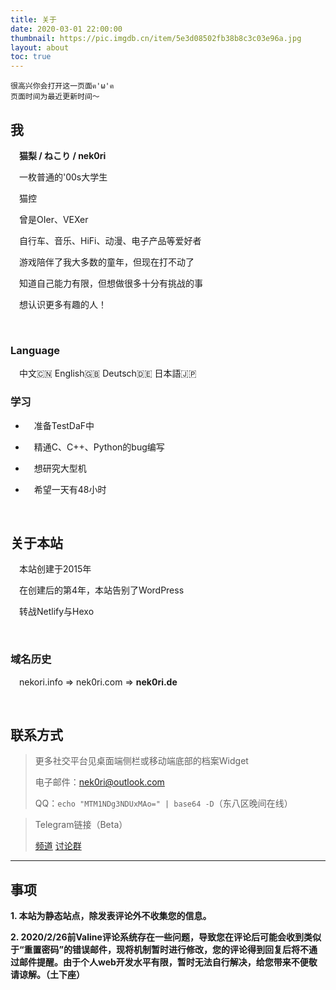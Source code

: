 ```yaml
---
title: 关于
date: 2020-03-01 22:00:00
thumbnail: https://pic.imgdb.cn/item/5e3d08502fb38b8c3c03e96a.jpg
layout: about
toc: true
---
```


	很高兴你会打开这一页面ฅ'ω'ฅ
    页面时间为最近更新时间～

## 我

&emsp;**猫梨 / ねこり / nek0ri**

&emsp;一枚普通的'00s大学生

&emsp;猫控

&emsp;曾是OIer、VEXer

&emsp;自行车、音乐、HiFi、动漫、电子产品等爱好者

&emsp;游戏陪伴了我大多数的童年，但现在打不动了

&emsp;知道自己能力有限，但想做很多十分有挑战的事

&emsp;想认识更多有趣的人！

<br/>

### Language

&emsp;中文🇨🇳 English🇬🇧 Deutsch🇩🇪 日本語🇯🇵

### 学习

* &emsp;准备TestDaF中

* &emsp;精通C、C++、Python的bug编写

* &emsp;想研究大型机

* &emsp;希望一天有48小时

<br/>

## 关于本站

&emsp;本站创建于2015年

&emsp;在创建后的第4年，本站告别了WordPress

&emsp;转战Netlify与Hexo

<br/>

### 域名历史

&emsp;nekori.info => nek0ri.com => **nek0ri.de**
  
<br/>

## 联系方式

> 更多社交平台见桌面端侧栏或移动端底部的档案Widget
>
> 电子邮件：[nek0ri@outlook.com](nek0ri@outlook.com)
>
> QQ：`echo "MTM1NDg3NDUxMAo=" | base64 -D`（东八区晚间在线）

> Telegram链接（Beta）
>
> [频道](https://t.me/Radiori) [讨论群](https://t.me/nek0ri_ne)

___

## 事项

**1. 本站为静态站点，除发表评论外不收集您的信息。**

**2. 2020/2/26前Valine评论系统存在一些问题，导致您在评论后可能会收到类似于“重置密码”的错误邮件，现将机制暂时进行修改，您的评论得到回复后将不通过邮件提醒。由于个人web开发水平有限，暂时无法自行解决，给您带来不便敬请谅解。（土下座）**